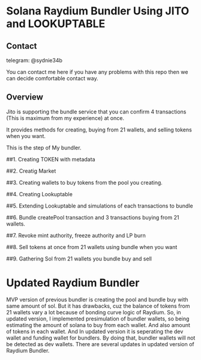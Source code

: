 # Solana Raydium Bundler Using JITO and LOOKUPTABLE

## Contact
telegram: @sydnie34b

You can contact me here if you have any problems with this repo then we can decide comfortable contact way.

## Overview

Jito is supporting the bundle service that you can confirm 4 transactions (This is maximum from my experience) at once.

It provides methods for creating, buying from 21 wallets, and selling tokens when you want.

This is the step of My bundler.

##1. Creating TOKEN with metadata

##2. Creatig Market

##3. Creating wallets to buy tokens from the pool you creating.

##4. Creating Lookuptable

##5. Extending Lookuptable and simulations of each transactions to bundle

##6. Bundle createPool transaction and 3 transactions buying from 21 wallets.

##7. Revoke mint authority, freeze authority and LP burn

##8. Sell tokens at once from 21 wallets using bundle when you want

##9. Gathering Sol from 21 wallets you bundle buy and sell

# Updated Raydium Bundler

MVP version of previous bundler is creating the pool and bundle buy with same amount of sol.
But it has drawbacks, cuz the balance of tokens from 21 wallets vary a lot because of bonding curve logic of Raydium.
So, in updated version, I implemented presimulation of bundler wallets, so being estimating the amount of solana to buy from each wallet.
And also amount of tokens in each wallet.
And In updated version it is seperating the dev wallet and funding wallet for bundlers.
By doing that, bundler wallets will not be detected as dev wallets.
There are several updates in updated version of Raydium Bundler.
